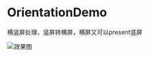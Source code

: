 # OrientationDemo
横竖屏处理，竖屏转横屏，横屏又可以present竖屏

![效果图](https://upload-images.jianshu.io/upload_images/6207663-cd85c9c96d9e3627.GIF?imageMogr2/auto-orient/strip)

